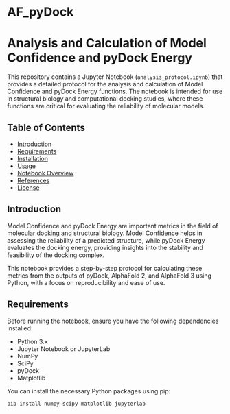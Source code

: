 # AF_pyDock
# Analysis and Calculation of Model Confidence and pyDock Energy

This repository contains a Jupyter Notebook (`analysis_protocol.ipynb`) that provides a detailed protocol for the analysis and calculation of Model Confidence and pyDock Energy functions. The notebook is intended for use in structural biology and computational docking studies, where these functions are critical for evaluating the reliability of molecular models.

## Table of Contents

- [Introduction](#introduction)
- [Requirements](#requirements)
- [Installation](#installation)
- [Usage](#usage)
- [Notebook Overview](#notebook-overview)
- [References](#references)
- [License](#license)

## Introduction

Model Confidence and pyDock Energy are important metrics in the field of molecular docking and structural biology. Model Confidence helps in assessing the reliability of a predicted structure, while pyDock Energy evaluates the docking energy, providing insights into the stability and feasibility of the docking complex.

This notebook provides a step-by-step protocol for calculating these metrics from the outputs of pyDock, AlphaFold 2, and AlphaFold 3 using Python, with a focus on reproducibility and ease of use.

## Requirements

Before running the notebook, ensure you have the following dependencies installed:

- Python 3.x
- Jupyter Notebook or JupyterLab
- NumPy
- SciPy
- pyDock
- Matplotlib

You can install the necessary Python packages using pip:

```bash
pip install numpy scipy matplotlib jupyterlab
